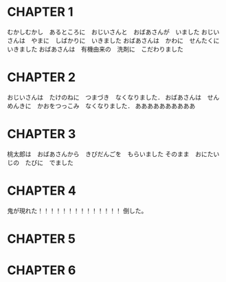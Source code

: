 # CHAPTER 1
むかしむかし　あるところに　おじいさんと　おばあさんが　いました
おじいさんは　やまに　しばかりに　いきました
おばあさんは　かわに　せんたくに　いきました
おばあさんは　有機由来の　洗剤に　こだわりました
# CHAPTER 2
おじいさんは　たけのねに　つまづき　なくなりました．
おばあさんは　せんめんきに　かおをつっこみ　なくなりました．
ああああああああああ
# CHAPTER 3
桃太郎は　おばあさんから　きびだんごを　もらいました
そのまま　おにたいじの　たびに　でました
# CHAPTER 4
鬼が現れた！！！！！！！！！！！！！！
倒した。
# CHAPTER 5
# CHAPTER 6